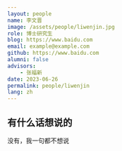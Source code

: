 ```yaml
---
layout: people
name: 李文晋
image: /assets/people/liwenjin.jpg
role: 博士研究生
blog: https://www.baidu.com
email: example@example.com
github: https://www.baidu.com
alumni: false
advisors:
    - 张福新
date: 2023-06-26
permalink: people/liwenjin
lang: zh
---
```


## 有什么话想说的

没有，我一句都不想说